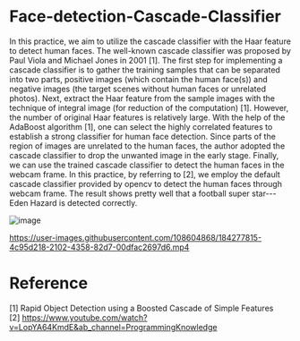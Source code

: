# Face-detection-Cascade-Classifier




In this practice, we aim to utilize the cascade classifier with the Haar feature to detect human faces. The well-known cascade classifier was proposed by Paul Viola and Michael Jones in 2001 [1]. The first step for implementing a cascade classifier is to gather the training samples that can be separated into two parts, positive images (which contain the human face(s)) and negative images (the target scenes without human faces or unrelated photos). Next, extract the Haar feature from the sample images with the technique of integral image (for reduction of the computation) [1]. However, the number of original Haar features is relatively large. With the help of the AdaBoost algorithm [1], one can select the highly correlated features to establish a strong classifier for human face detection. Since parts of the region of images are unrelated to the human faces, the author adopted the cascade classifier to drop the unwanted image in the early stage. Finally, we can use the trained cascade classifier to detect the human faces in the webcam frame. In this practice, by referring to [2], we employ the default cascade classifier provided by opencv to detect the human faces through webcam frame. The result shows pretty well that a football super star---Eden Hazard is detected correctly.





![image](https://user-images.githubusercontent.com/108604868/183235094-ec1f852c-4316-45ce-8ca0-868ce5d7720c.png)





https://user-images.githubusercontent.com/108604868/184277815-4c95d218-2102-4358-82d7-00dfac2697d6.mp4





# Reference
[1] Rapid Object Detection using a Boosted Cascade of Simple Features  
[2] https://www.youtube.com/watch?v=LopYA64KmdE&ab_channel=ProgrammingKnowledge  
